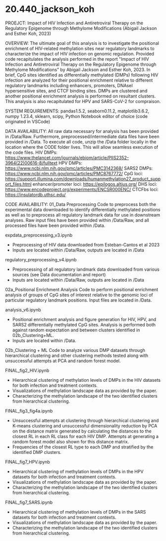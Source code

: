 # 20.440_jackson_koh

PROEJCT: Impact of HIV Infection and Antiretroviral Therapy on the Regulatory Epigenome through Methylome Modifications
(Abigail Jackson and Esther Koh, 2023)

OVERVIEW: The ultimate goal of this analysis is to investigate the positional enrichment of HIV-related methylation sites near regulatory landmarks to characterize the impact of HIV infection on genomic regulation. Provided code recapitulates the analysis performed in the report "Impact of HIV Infection and Antiretroviral Therapy on the Regulatory Epigenome through Methylome Modifications" by Abigail Jackson and Esther Koh, 2023. In brief, CpG sites identified as differentially methylated (DMPs) following HIV infection are analyzed for their positional enrichment relative to different regulatory landmarks including enhancers, promoters, DNAseI hypersensitive sites, and CTCF binding sites. DMPs are clustered and another positional enrichment analysis is performed on resultant clusters. This analysis is also recapitulated for HPV and SARS-CoV-2 for compraison. 

SYSTEM REQUIREMENTS: pandas1.5.2, seaborn0.11.2, matplotlib3.6.2, numpy 1.23.4, sklearn, scipy, Python Notebook editor of choice (code originated in VSCode)

DATA AVAILABILITY: All raw data necessary for analysis has been provided in /Data/Raw. Furthermore, preprocessed/intermediate data files have been provided in /Data. To execute all code, unzip the /Data folder locally in the location where the CODE folder lives. This will allow seamless execution of the code files. 
  HIV DMPs: https://www.thelancet.com/journals/ebiom/article/PIIS2352-3964(22)00616-8/fulltext
  HPV DMPs: https://www.ncbi.nlm.nih.gov/pmc/articles/PMC3142368/ 
  SARS2 DMPs: https://www.ncbi.nlm.nih.gov/pmc/articles/PMC8767772/
  CpG loci: https://support.illumina.com/downloads/humanmethylation27_product_support_files.html
  enhancer/promoter loci: https://epilogos.altius.org/
  DHS loci: https://www.encodeproject.org/experiments/ENCSR000ENC/
  CTCFbs loci: https://insulatordb.uthsc.edu/

CODE AVAILABILITY: 
01_Data Preprocessing
Code to preprocess both the experimental data downloaded to identify differentially methylated positions as well as to preprocess all regulatory landmark data for use in downstream analyses. Raw input files have been provided within /Data/Raw, and all processed files have been provided within /Data. 

  expdata_preprocessing_v3.ipynb
  - Preprocessing of HIV data downloaded from Esteban-Cantos et al 2023
  - Inputs are located within /Data/Raw, outputs are located in /Data

  regulatory_preprocessing_v4.ipynb
  - Preprocessing of all regulatory landmark data downloaded from various sources (see Data documentation and report)
  - Inputs are located within /Data/Raw, outputs are located in /Data

02a_Positional Enrichment Analysis
Code to perform positional enrichment analysis of groups of CpG sites of interest relative to the genomic loci of particular regulatory landmark positions. Input files are located in /Data. 

  analysis_v6.ipynb
  - Positional enrichment analysis and figure generation for HIV, HPV, and SARS2 differentially methylated CpG sites. Analysis is performed both against random expectation and between clusters identified in 02b_Clustering+ML. 
  - Inputs are located within /Data. 

02b_Clustering + ML
Code to analyze various DMP datasets through hierarchical clustering and other clustering methods tested along with unsuccessful attempts at PCA and random forest model. 

  FINAL_fig2_HIV.ipynb
  - Hierarchical clustering of methylation levels of DMPs in the HIV datasets for both infection and treatment contexts. 
  - Visualizations of methylation landscape data as provided by the paper. 
  - Characterizing the methylation landscape of the two identified clusters from hierarchical clustering.

  FINAL_fig3_fig4a.ipynb
  - Unsuccessful attempts at clustering through hierarchical clustering and K-means clustering and unsuccessful dimensionality reduction by PCA on the distance matrix generated by calculating the distances to the closest RL in each RL class for each HIV DMP. Attempts at generating a random forest model also shown for this distance matrix. 
  - Frequencies of the closest RL type to each DMP and stratified by the identified DMP clusters.

  FINAL_fig7_HPV.ipynb
  - Hierarchical clustering of methylation levels of DMPs in the HPV datasets for both infection and treatment contexts. 
  - Visualizations of methylation landscape data as provided by the paper. 
  - Characterizing the methylation landscape of the two identified clusters from hierarchical clustering.

  FINAL_fig7_SARS.ipynb
  - Hierarchical clustering of methylation levels of DMPs in the SARS datasets for both infection and treatment contexts. 
  - Visualizations of methylation landscape data as provided by the paper. 
  - Characterizing the methylation landscape of the two identified clusters from hierarchical clustering.
